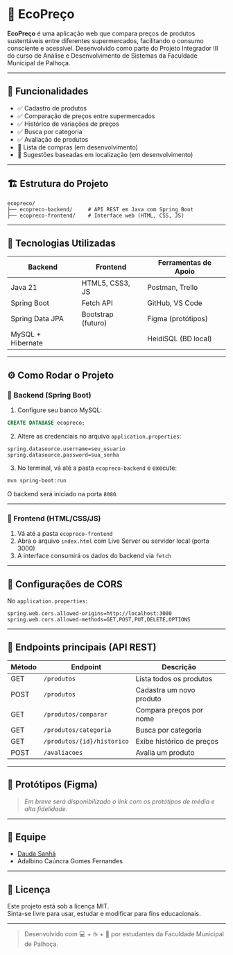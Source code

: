# 🛒 EcoPreço

**EcoPreço** é uma aplicação web que compara preços de produtos sustentáveis entre diferentes supermercados, facilitando o consumo consciente e acessível. Desenvolvido como parte do Projeto Integrador III do curso de Análise e Desenvolvimento de Sistemas da Faculdade Municipal de Palhoça.

---

## 📌 Funcionalidades

- ✅ Cadastro de produtos
- ✅ Comparação de preços entre supermercados
- ✅ Histórico de variações de preços
- ✅ Busca por categoria
- ✅ Avaliação de produtos
- 🚧 Lista de compras (em desenvolvimento)
- 🚧 Sugestões baseadas em localização (em desenvolvimento)

---

## 🏗️ Estrutura do Projeto

```
ecopreco/
├── ecopreco-backend/     # API REST em Java com Spring Boot
├── ecopreco-frontend/    # Interface web (HTML, CSS, JS)
```

---

## 🔧 Tecnologias Utilizadas

| Backend              | Frontend             | Ferramentas de Apoio     |
|----------------------|----------------------|---------------------------|
| Java 21              | HTML5, CSS3, JS      | Postman, Trello           |
| Spring Boot          | Fetch API            | GitHub, VS Code           |
| Spring Data JPA      | Bootstrap (futuro)   | Figma (protótipos)        |
| MySQL + Hibernate    |                      | HeidiSQL (BD local)       |

---

## ⚙️ Como Rodar o Projeto

### 🔹 Backend (Spring Boot)

1. Configure seu banco MySQL:

```sql
CREATE DATABASE ecopreco;
```

2. Altere as credenciais no arquivo `application.properties`:

```properties
spring.datasource.username=seu_usuario
spring.datasource.password=sua_senha
```

3. No terminal, vá até a pasta `ecopreco-backend` e execute:

```bash
mvn spring-boot:run
```

O backend será iniciado na porta `8080`.

---

### 🔹 Frontend (HTML/CSS/JS)

1. Vá até a pasta `ecopreco-frontend`
2. Abra o arquivo `index.html` com Live Server ou servidor local (porta 3000)
3. A interface consumirá os dados do backend via `fetch`

---

## 🔐 Configurações de CORS

No `application.properties`:

```properties
spring.web.cors.allowed-origins=http://localhost:3000
spring.web.cors.allowed-methods=GET,POST,PUT,DELETE,OPTIONS
```

---

## 📂 Endpoints principais (API REST)

| Método | Endpoint                   | Descrição                        |
|--------|----------------------------|----------------------------------|
| GET    | `/produtos`                | Lista todos os produtos          |
| POST   | `/produtos`                | Cadastra um novo produto         |
| GET    | `/produtos/comparar`       | Compara preços por nome          |
| GET    | `/produtos/categoria`      | Busca por categoria              |
| GET    | `/produtos/{id}/historico` | Exibe histórico de preços        |
| POST   | `/avaliacoes`              | Avalia um produto                |

---

## 📸 Protótipos (Figma)

> *Em breve será disponibilizado o link com os protótipos de média e alta fidelidade.*

---

## 👥 Equipe

- [Dauda Sanhá](https://github.com/Daudasanha)
- Adalbino Caúncra Gomes Fernandes

---

## 📃 Licença

Este projeto está sob a licença MIT.  
Sinta-se livre para usar, estudar e modificar para fins educacionais.

---

> Desenvolvido com 💻 + ☕ + 💚 por estudantes da Faculdade Municipal de Palhoça.
